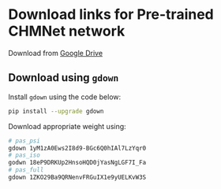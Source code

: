 # Download links for Pre-trained CHMNet network

Download from [Google Drive](https://drive.google.com/drive/folders/10HoAJeFA4NhMi3m4A-t3UYD7T2tXy_eH?usp=sharing)

## Download using `gdown`

Install `gdown` using the code below:

```bash
pip install --upgrade gdown
```

Download appropriate weight using:

```bash
# pas_psi
gdown 1yM1zA0Ews2I8d9-BGc6Q0hIAl7LzYqr0
# pas_iso
godwn 18eP9DRKUp2HnsoHQD0jYasNgLGF7I_Fa
# pas_full
gdown 1ZKO29Ba9QRNenvFRGuIX1e9yUELKvW3S
```